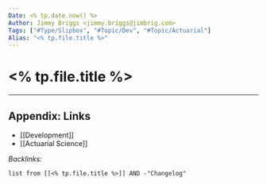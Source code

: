 ```yaml
---
Date: <% tp.date.now() %>
Author: Jimmy Briggs <jimmy.briggs@jimbrig.com>
Tags: ["#Type/Slipbox", "#Topic/Dev", "#Topic/Actuarial"]
Alias: "<% tp.file.title %>"
---
```


# <% tp.file.title %>

***

## Appendix: Links

- [[Development]]
- [[Actuarial Science]]


*Backlinks:*

```dataview
list from [[<% tp.file.title %>]] AND -"Changelog"
```